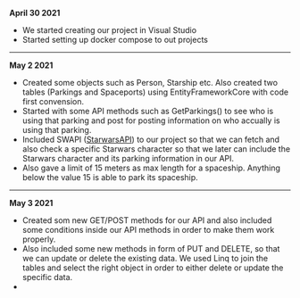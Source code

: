 
**April 30 2021**

- We started creating our project in Visual Studio
- Started setting up docker compose to out projects

---

**May 2 2021**

- Created some objects such as Person, Starship etc. Also created two tables (Parkings and Spaceports) using EntityFrameworkCore with code first convension. 
- Started with some API methods such as GetParkings() to see who is using that parking and post for posting information on who accually is using that parking.  
- Included SWAPI ([StarwarsAPI](https://swapi.dev/)) to our project so that we can fetch and also check a specific Starwars character so that we later can include the Starwars character and its parking information in our API.
- Also gave a limit of 15 meters as max length for a spaceship. Anything below the value 15 is able to park its spaceship. 


---

**May 3 2021**

- Created som new GET/POST methods for our API and also included some conditions inside our API methods in order to make them work properly. 
- Also included some new methods in form of PUT and DELETE, so that we can update or delete the existing data. We used Linq to join the tables and select the right object in order to either delete or update the specific data. 
- 
